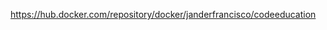 <a href="https://hub.docker.com/repository/docker/janderfrancisco/codeeducation">https://hub.docker.com/repository/docker/janderfrancisco/codeeducation</a>
